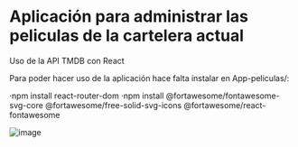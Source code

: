 # Aplicación para administrar las peliculas de la cartelera actual

Uso de la API TMDB con React

Para poder hacer uso de la aplicación hace falta instalar en App-peliculas/:

·npm install react-router-dom
·npm install @fortawesome/fontawesome-svg-core @fortawesome/free-solid-svg-icons @fortawesome/react-fontawesome

![image](https://github.com/MiguelOAlv/App-Peliculas/assets/79594810/1e359c0e-477c-4a5b-b4a7-6d56cbd610d0)

